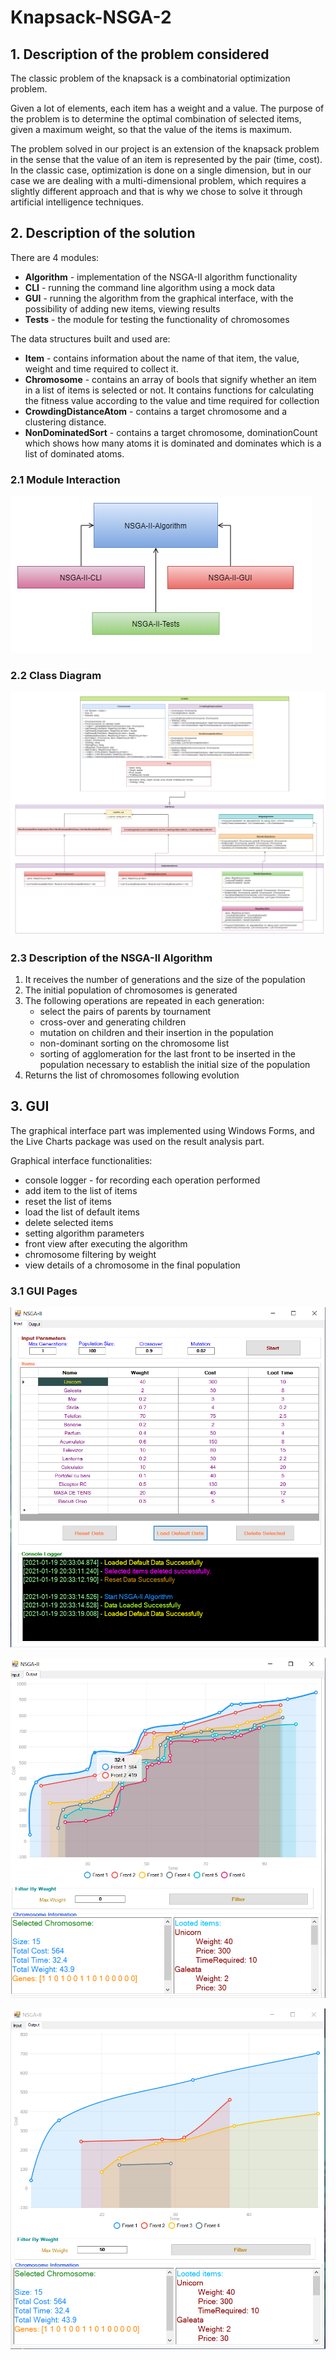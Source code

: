 # Knapsack-NSGA-2

## 1. Description of the problem considered
The classic problem of the knapsack is a combinatorial optimization problem.

Given a lot of elements, each item has a weight and a value. The purpose of the problem is to determine the optimal combination of selected items, given a maximum weight, so that the value of the items is maximum.

The problem solved in our project is an extension of the knapsack problem in the sense that the value of an item is represented by the pair (time, cost). 
In the classic case, optimization is done on a single dimension, but in our case we are dealing with a multi-dimensional problem, which requires a slightly different approach and that is why we chose to solve it through artificial intelligence techniques.

## 2. Description of the solution

There are 4 modules:

* __Algorithm__ - implementation of the NSGA-II algorithm functionality
* __CLI__ - running the command line algorithm using a mock data
* __GUI__ - running the algorithm from the graphical interface, with the possibility of adding new items, viewing results
* __Tests__ - the module for testing the functionality of chromosomes

The data structures built and used are:

- __Item__ - contains information about the name of that item, the value, weight and time required to collect it.
- __Chromosome__ - contains an array of bools that signify whether an item in a list of items is selected or not. It contains functions for calculating the fitness value according to the value and time required for collection
- __CrowdingDistanceAtom__ - contains a target chromosome and a clustering distance.
- __NonDominatedSort__ - contains a target chromosome, dominationCount which shows how many atoms it is dominated and dominates which is a list of dominated atoms.

### 2.1 Module Interaction

![Module interaction](https://github.com/TUIASI-AC-enaki/Knapsack-NSGA-2/blob/main/documentation/module-diagram.png)

### 2.2 Class Diagram

![Class Diagram](https://github.com/TUIASI-AC-enaki/Knapsack-NSGA-2/blob/main/documentation/class-diagram.png)

### 2.3 Description of the NSGA-II Algorithm

1. It receives the number of generations and the size of the population
2. The initial population of chromosomes is generated
3. The following operations are repeated in each generation:
    - select the pairs of parents by tournament
    - cross-over and generating children
    - mutation on children and their insertion in the population
    - non-dominant sorting on the chromosome list
    - sorting of agglomeration for the last front to be inserted in the population necessary to establish the initial size of the population
4. Returns the list of chromosomes following evolution 

## 3. GUI

The graphical interface part was implemented using Windows Forms, and the Live Charts package was used on the result analysis part.

Graphical interface functionalities:

* console logger - for recording each operation performed
* add item to the list of items
* reset the list of items
* load the list of default items
* delete selected items
* setting algorithm parameters
* front view after executing the algorithm
* chromosome filtering by weight
* view details of a chromosome in the final population

### 3.1 GUI Pages

![GUI Page](https://github.com/TUIASI-AC-enaki/Knapsack-NSGA-2/blob/main/documentation/ss/gui_1.png)

![GUI Page](https://github.com/TUIASI-AC-enaki/Knapsack-NSGA-2/blob/main/documentation/ss/gui_2.png)

![GUI Page](https://github.com/TUIASI-AC-enaki/Knapsack-NSGA-2/blob/main/documentation/ss/gui_3.png)

